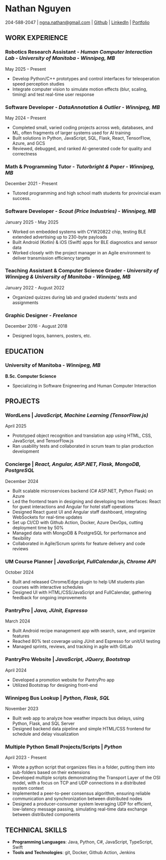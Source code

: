 # Nathan Nguyen

204-588-2047 | ngna.nathan@gmail.com | [Github](https://github.com/ng-nathan) | [LinkedIn](https://www.linkedin.com/in/nathaniel-nguyen-2176301ab/) | [Portfolio](https://nate-portfolio-v2.vercel.app/)

## WORK EXPERIENCE

### Robotics Research Assistant - *Human Computer Interaction Lab - University of Manitoba - Winnipeg, MB*
May 2025 – Present

- Develop Python/C++ prototypes and control interfaces for teleoperation speed perception studies
- Integrate computer vision to simulate motion effects (blur, scaling, timing) and test real-time user response

### Software Developer - *DataAnnotation & Outlier - Winnipeg, MB*
May 2024 – Present

- Completed small, varied coding projects across web, databases, and ML, often fragments of larger systems used for
AI training
- Built solutions in Python, JavaScript, SQL, Flask, React, TensorFlow, Azure, and GCS
- Reviewed, debugged, and ranked AI-generated code for quality and correctness

### Math & Programming Tutor - *Tutorbright & Paper - Winnipeg, MB*	
December 2021 - Present

- Tutored programming and high school math students for provincial exam success.

### Software Developer - *Scout (Price Industries) - Winnipeg, MB*
January 2025 - May 2025

- Worked on embedded systems with CYW20822 chip, testing BLE extended advertising up to 230-byte payloads
- Built Android (Kotlin) & iOS (Swift) apps for BLE diagnostics and sensor data
- Worked closely with the project manager in an Agile environment to deliver transmission efficiency targets

### Teaching Assistant & Computer Science Grader - *University of Winnipeg & University of Manitoba - Winnipeg, MB*	
January 2022 - August 2022

- Organized quizzes during lab and graded students’ tests and assignments

### Graphic Designer - *Freelance*	
December 2016 - August 2018

- Designed logos, banners, posters, etc.

## EDUCATION
 
### University of Manitoba - *Winnipeg, MB*

**B.Sc. Computer Science**
- Specializing in Software Enigneering and Human Computer Interaction

## PROJECTS

### WordLens | *JavaScript, Machine Learning (TensorFlow.js)*
April 2025
- Prototyped object recognition and translation app using HTML, CSS, JavaScript, and TensorFlow.js
- Ran usability tests and collaborated in scrum team to plan production development

### Concierge | *React, Angular, ASP.NET, Flask, MongoDB, PostgreSQL*
December 2024
- Built scalable microservices backend (C# ASP.NET, Python Flask) on Azure
- Led the frontend team in designing and developing two interfaces: React for guest interactions and Angular for
 hotel staff operations
- Designed React guest UI and Angular staff dashboard, integrating WebSockets for real-time updates
- Set up CI/CD with Github Action, Docker, Azure DevOps, cutting deployment time by 50%
- Managed data with MongoDB & PostgreSQL for performance and flexibility
- Collaborated in Agile/Scrum sprints for feature delivery and code reviews

### UM Course Planner | *JavaScript, FullCalendar.js, Chrome API* 
October 2024
- Built and released Chrome/Edge plugin to help UM students plan courses with interactive schedules
- Designed UI with HTML/CSS/JavaScript and FullCalendar, gathering feedback for ongoing improvements

### PantryPro | *Java, JUnit, Espresso*
March 2024

- Built Android recipe management app with search, save, and organize features
- Reached 80% test coverage using JUnit and Espresso for unit/UI testing
- Managed sprints, reviews, and tracking in agile with GitLab

### PantryPro Website | *JavaScript, JQuery, Bootstrap*
April 2024

- Developed a promotion website for PantryPro app
- Utilized Bootstrap for designing front-end

### Winnipeg Bus Lookup | *Python, Flask, SQL*
November 2023

- Built web app to analyze how weather impacts bus delays, using Python, Flask, and SQL Server
- Designed backend data pipeline and simple HTML/CSS frontend for schedule and delay visualization

### Multiple Python Small Projects/Scripts | *Python* 
April 2023 - Present

- Wrote a python script that organizes files in a folder, putting them into sub-folders based on their extensions
- Developed multiple scripts demonstrating the Transport Layer of the OSI model, with a focus on TCP and UDP
connections in a distributed system context
- Implemented a peer-to-peer consensus algorithm, ensuring reliable communication and synchronization between
distributed nodes
- Designed a producer-consumer system leveraging UDP for efficient, low-latency message passing, simulating
real-time data exchange between distributed components

## TECHNICAL SKILLS

- **Programming Languages**: Java, Python, C#, JavaScript, TypeScript, Swift
- **Tools and Technologies**: git, Docker, Github Action, Jenkins
